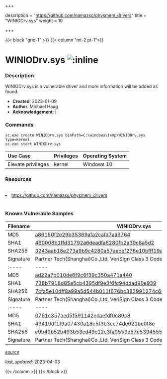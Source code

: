 +++

description = "https://github.com/namazso/physmem_drivers"
title = "WINIODrv.sys"
weight = 10

+++


{{< block "grid-1" >}}
{{< column "mt-2 pt-1">}}


# WINIODrv.sys ![:inline](/images/twitter_verified.png) 


### Description

WINIODrv.sys is a vulnerable driver and more information will be added as found.

- **Created**: 2023-01-09
- **Author**: Michael Haag
- **Acknowledgement**:  | [](https://twitter.com/)

### Commands

```
sc.exe create WINIODrv.sys binPath=C:\windows\temp\WINIODrv.sys type=kernel
sc.exe start WINIODrv.sys
```

| Use Case | Privilages | Operating System | 
|:---- | ---- | ---- |
| Elevate privileges | kernel | Windows 10 |

### Resources
<br>
<li><a href=" https://github.com/namazso/physmem_drivers"> https://github.com/namazso/physmem_drivers</a></li>
<br>

### Known Vulnerable Samples

| Filename | WINIODrv.sys |
|:---- | ---- | 
| MD5 | <a href="https://www.virustotal.com/gui/file/a86150f2e29b35369afa2cafd7aa9764">a86150f2e29b35369afa2cafd7aa9764</a> |
| SHA1 | <a href="https://www.virustotal.com/gui/file/460008b1ffd31792a6deadfa6280fb2a30c8a5d2">460008b1ffd31792a6deadfa6280fb2a30c8a5d2</a> |
| SHA256 | <a href="https://www.virustotal.com/gui/file/3243aab18e273a9b9c4280a57aecef278e10bfff19abb260d7a7820e41739099">3243aab18e273a9b9c4280a57aecef278e10bfff19abb260d7a7820e41739099</a> |
| Signature | Partner Tech(Shanghai)Co.,Ltd, VeriSign Class 3 Code Signing 2010 CA, VeriSign   || Filename | WINIODrv.sys |
|:---- | ---- | 
| MD5 | <a href="https://www.virustotal.com/gui/file/ad22a7b010de6f9c6f39c350a471a440">ad22a7b010de6f9c6f39c350a471a440</a> |
| SHA1 | <a href="https://www.virustotal.com/gui/file/738b7918d85e5cb4395df9e3f6fc94ddad90e939">738b7918d85e5cb4395df9e3f6fc94ddad90e939</a> |
| SHA256 | <a href="https://www.virustotal.com/gui/file/7cfa5e10dff8a99a5d544b011f676bc383991274c693e21e3af40cf6982adb8c">7cfa5e10dff8a99a5d544b011f676bc383991274c693e21e3af40cf6982adb8c</a> |
| Signature | Partner Tech(Shanghai)Co.,Ltd, VeriSign Class 3 Code Signing 2010 CA, VeriSign   || Filename | WINIODrv.sys |
|:---- | ---- | 
| MD5 | <a href="https://www.virustotal.com/gui/file/0761c357aed5f591142edaefdf0c89c8">0761c357aed5f591142edaefdf0c89c8</a> |
| SHA1 | <a href="https://www.virustotal.com/gui/file/43419df1f9a07430a18c5f3b3cc74de621be0f8e">43419df1f9a07430a18c5f3b3cc74de621be0f8e</a> |
| SHA256 | <a href="https://www.virustotal.com/gui/file/c9b49b52b493b53cd49c12c3fa9553e57c5394555b64e32d1208f5b96a5b8c6e">c9b49b52b493b53cd49c12c3fa9553e57c5394555b64e32d1208f5b96a5b8c6e</a> |
| Signature | Partner Tech(Shanghai)Co.,Ltd, VeriSign Class 3 Code Signing 2010 CA, VeriSign   |


[*source*](https://github.com/magicsword-io/LOLDrivers/tree/main/yaml/winiodrv.sys.yml)

*last_updated:* 2023-04-03








{{< /column >}}
{{< /block >}}
